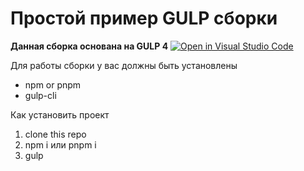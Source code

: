 # Простой пример GULP сборки #
__Данная сборка основана на GULP 4__
[![Open in Visual Studio Code](https://open.vscode.dev/badges/open-in-vscode.svg)](https://open.vscode.dev/vadim1884321/start-project)

Для работы сборки у вас должны быть установлены
* npm or pnpm
* gulp-cli

Как установить проект

1. clone this repo
2. npm i или pnpm i
3. gulp
